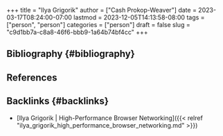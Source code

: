 +++
title = "Ilya Grigorik"
author = ["Cash Prokop-Weaver"]
date = 2023-03-17T08:24:00-07:00
lastmod = 2023-12-05T14:13:58-08:00
tags = ["person", "person"]
categories = ["person"]
draft = false
slug = "c9d1bb7a-c8a8-46f6-bbb9-1a64b74bf4cc"
+++

## Bibliography {#bibliography}

## References

<style>.csl-entry{text-indent: -1.5em; margin-left: 1.5em;}</style><div class="csl-bib-body">
</div>


## Backlinks {#backlinks}

-   [Ilya Grigorik | High-Performance Browser Networking]({{< relref "ilya_grigorik_high_performance_browser_networking.md" >}})

